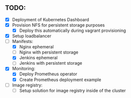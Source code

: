 ## TODO:
* [x] Deployment of Kubernetes Dashboard
* [x] Provision NFS for persistent storage purposes
    - [x] Deploy this automatically during vagrant provisioning
* [x] Setup loadbalancer
* [ ] Manifests:
    - [x] Nginx ephemeral
    - [ ] Nginx with persistent storage
    - [x] Jenkins ephemeral
    - [ ] Jenkins with persistent storage
* [x] Monitoring:
    - [x] Deploy Prometheus operator
    - [x] Create Prometheus deployment example
* [ ] Image registry:
    - [ ] Setup solution for image registry inside of the cluster
